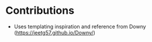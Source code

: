# Contributions

- Uses templating inspiration and reference from Downy (https://jeetg57.github.io/Downy/)

